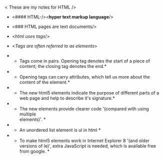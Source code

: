 
< These are my notes for HTML />


 - <#### HTML-/><**hyper text markup language**/>

  - <### HTML pages are text documents/>

  - <*html uses tags*/>

  - <*Tags are often referred to as elements*>

  - * Tags come in pairs. Opening tag denotes the start of a piece of content; the closing tag denotes the end.*

  - * Opening tags can carry attributes, which tell us more about the content of the element.*

  - * The new html5 elements indicate the purpose of different parts of a web page and help to describe it's signature.*

  - * The new elements provide clearer code '(compared with using multiple <div> elements)'. *

  - * An unordered list element is ul in html *

  - * To make html5 elements work in Internet Explorer 8 '(and older versions of Ie)', extra JavaScript is needed, which is available free from google. *